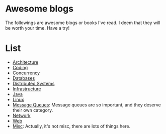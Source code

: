 # Awesome blogs
The followings are awesome blogs or books I've read. I deem that they will be worth your time. Have a try!

# List
+ [Architecture](./architecture.md)
+ [Coding](./code.md)
+ [Concurrency](./concurrency.md)
+ [Databases](./database.md)
+ [Distributed Systems](./ds.md)
+ [Infrastructure](./infrastructure.md)
+ [Java](./java.md)
+ [Linux](./linux.md)
+ [Message Queues](./mq.md): Message queues are so important, and they deserve their own category.
+ [Network](./network.md)
+ [Web](./web.md)
+ [Misc](./misc.md): Actually, it's not misc, there are lots of things here.
